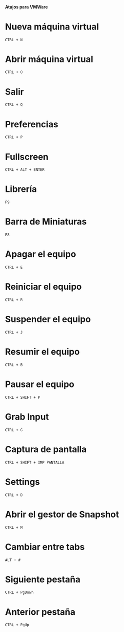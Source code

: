 #### Atajos para VMWare

# Nueva máquina virtual

    CTRL + N

# Abrir máquina virtual

    CTRL + O

# Salir

    CTRL + Q

# Preferencias

    CTRL + P

# Fullscreen

    CTRL + ALT + ENTER

# Librería
    
    F9

# Barra de Miniaturas

    F8

# Apagar el equipo

    CTRL + E

# Reiniciar el equipo

    CTRL + R

# Suspender el equipo

    CTRL + J

# Resumir el equipo

    CTRL + B

# Pausar el equipo

    CTRL + SHIFT + P

# Grab Input

    CTRL + G

# Captura de pantalla

    CTRL + SHIFT + IMP PANTALLA

# Settings

    CTRL + D

# Abrir el gestor de Snapshot

	CTRL + M

# Cambiar entre tabs

    ALT + #

# Siguiente pestaña

    CTRL + PgDown

# Anterior pestaña

    CTRL + PgUp

